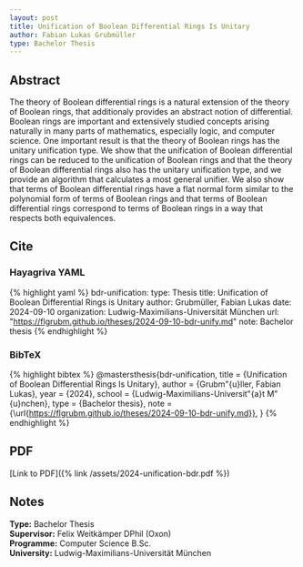 ```yaml
---
layout: post
title: Unification of Boolean Differential Rings Is Unitary
author: Fabian Lukas Grubmüller
type: Bachelor Thesis
---
```


## Abstract

The theory of Boolean differential rings is a natural extension of the theory of Boolean rings, that additionaly provides an abstract notion of differential. Boolean rings are important and extensively studied concepts arising naturally in many parts of mathematics, especially logic, and computer science. One important result is that the theory of Boolean rings has the unitary unification type. We show that the unification of Boolean differential rings can be reduced to the unification of Boolean rings and that the theory of Boolean differential rings also has the unitary unification type, and we provide an algorithm that calculates a most general unifier. We also show that terms of Boolean differential rings have a flat normal form similar to the polynomial form of terms of Boolean rings and that terms of Boolean differential rings correspond to terms of Boolean rings in a way that respects both equivalences.

## Cite

### Hayagriva YAML

{% highlight yaml %}
bdr-unification:
  type: Thesis
  title: Unification of Boolean Differential Rings is Unitary
  author: Grubmüller, Fabian Lukas
  date: 2024-09-10
  organization: Ludwig-Maximilians-Universität München
  url: "https://flgrubm.github.io/theses/2024-09-10-bdr-unify.md"
  note: Bachelor thesis
{% endhighlight %}

### BibTeX

{% highlight bibtex %}
@mastersthesis{bdr-unification,
    title = {Unification of Boolean Differential Rings Is Unitary},
    author = {Grubm\"{u}ller, Fabian Lukas},
    year = {2024},
    school = {Ludwig-Maximilians-Universit\"{a}t M\"{u}nchen},
    type = {Bachelor thesis},
    note = {\url{https://flgrubm.github.io/theses/2024-09-10-bdr-unify.md}},
}
{% endhighlight %}

## PDF

[Link to PDF]({% link /assets/2024-unification-bdr.pdf %})

## Notes

**Type:** Bachelor Thesis\
**Supervisor:** Felix Weitkämper DPhil (Oxon)\
**Programme:** Computer Science B.Sc.\
**University:** Ludwig-Maximilians-Universität München
